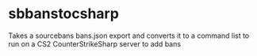 # sbbanstocsharp
Takes a sourcebans bans.json export and converts it to a command list to run on a CS2 CounterStrikeSharp server to add bans
